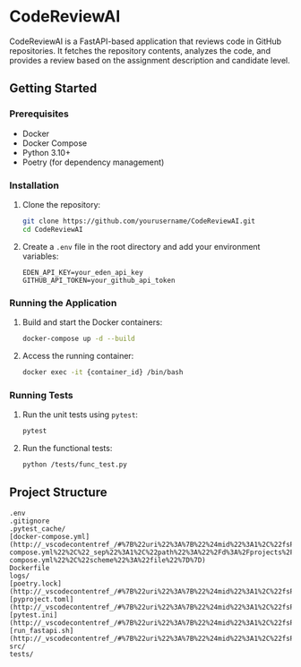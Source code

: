 # CodeReviewAI

CodeReviewAI is a FastAPI-based application that reviews code in GitHub repositories. It fetches the repository contents, analyzes the code, and provides a review based on the assignment description and candidate level.

## Getting Started

### Prerequisites

- Docker
- Docker Compose
- Python 3.10+
- Poetry (for dependency management)

### Installation

1. Clone the repository:

    ```sh
    git clone https://github.com/yourusername/CodeReviewAI.git
    cd CodeReviewAI
    ```

2. Create a `.env` file in the root directory and add your environment variables:

    ```env
    EDEN_API_KEY=your_eden_api_key
    GITHUB_API_TOKEN=your_github_api_token
    ```

### Running the Application

1. Build and start the Docker containers:

    ```sh
    docker-compose up -d --build
    ```

2. Access the running container:

    ```sh
    docker exec -it {container_id} /bin/bash
    ```

### Running Tests

1. Run the unit tests using `pytest`:

    ```sh
    pytest
    ```

2. Run the functional tests:

    ```sh
    python /tests/func_test.py
    ```

## Project Structure

```plaintext
.env
.gitignore
.pytest_cache/
[docker-compose.yml](http://_vscodecontentref_/#%7B%22uri%22%3A%7B%22%24mid%22%3A1%2C%22fsPath%22%3A%22d%3A%5C%5Cprojects%5C%5CAiReviewer%5C%5Cdocker-compose.yml%22%2C%22_sep%22%3A1%2C%22path%22%3A%22%2Fd%3A%2Fprojects%2FAiReviewer%2Fdocker-compose.yml%22%2C%22scheme%22%3A%22file%22%7D%7D)
Dockerfile
logs/
[poetry.lock](http://_vscodecontentref_/#%7B%22uri%22%3A%7B%22%24mid%22%3A1%2C%22fsPath%22%3A%22d%3A%5C%5Cprojects%5C%5CAiReviewer%5C%5Cpoetry.lock%22%2C%22_sep%22%3A1%2C%22path%22%3A%22%2Fd%3A%2Fprojects%2FAiReviewer%2Fpoetry.lock%22%2C%22scheme%22%3A%22file%22%7D%7D)
[pyproject.toml](http://_vscodecontentref_/#%7B%22uri%22%3A%7B%22%24mid%22%3A1%2C%22fsPath%22%3A%22d%3A%5C%5Cprojects%5C%5CAiReviewer%5C%5Cpyproject.toml%22%2C%22_sep%22%3A1%2C%22path%22%3A%22%2Fd%3A%2Fprojects%2FAiReviewer%2Fpyproject.toml%22%2C%22scheme%22%3A%22file%22%7D%7D)
[pytest.ini](http://_vscodecontentref_/#%7B%22uri%22%3A%7B%22%24mid%22%3A1%2C%22fsPath%22%3A%22d%3A%5C%5Cprojects%5C%5CAiReviewer%5C%5Cpytest.ini%22%2C%22_sep%22%3A1%2C%22path%22%3A%22%2Fd%3A%2Fprojects%2FAiReviewer%2Fpytest.ini%22%2C%22scheme%22%3A%22file%22%7D%7D)
[run_fastapi.sh](http://_vscodecontentref_/#%7B%22uri%22%3A%7B%22%24mid%22%3A1%2C%22fsPath%22%3A%22d%3A%5C%5Cprojects%5C%5CAiReviewer%5C%5Crun_fastapi.sh%22%2C%22_sep%22%3A1%2C%22path%22%3A%22%2Fd%3A%2Fprojects%2FAiReviewer%2Frun_fastapi.sh%22%2C%22scheme%22%3A%22file%22%7D%7D)
src/
tests/
